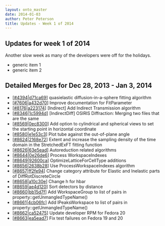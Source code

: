 ```yaml
---
layout: onto_master
date: 2014-01-03
author: Peter Peterson
title: Updates - Week 1 of 2014
---
```

Updates for week 1 of 2014
--------------------------
Another slow week as many of the developers were off for the holidays.
* generic item 1
* generic item 2

Detailed Merges for Dec 28, 2013 - Jan 3, 2014
----------------------------------------------
* \[[#4394](http://trac.mantidproject.org/mantid/ticket/4394)|[d71ca69](https://github.com/mantidproject/mantid/commit/d71ca69a8c0d0c7ca7f3e19dee76d9d8d348494f)\] quasielastic diffusion-in-a-sphere fitting algorithm
* \[[#7606](http://trac.mantidproject.org/mantid/ticket/7606)|[a432d70](https://github.com/mantidproject/mantid/commit/a432d708dc23ec4e570ee1eb3d8c6344826dcd3d)\] Improve documentation for FitParameter
* \[[#8176](http://trac.mantidproject.org/mantid/ticket/8176)|[a223174](https://github.com/mantidproject/mantid/commit/a223174c2a73191a3ef10b63b80219d9136883c4)\] [Indirect] Add Indirect Transmission algorithm
* \[[#8346](http://trac.mantidproject.org/mantid/ticket/8346)|[1c5994d](https://github.com/mantidproject/mantid/commit/1c5994dca276eb43f65da0f8fb8b7f2168768a6d)\] [IndirectDiff] OSIRIS Diffraction: Merging two files that are the same
* \[[#8569](http://trac.mantidproject.org/mantid/ticket/8569)|[0ec8300](https://github.com/mantidproject/mantid/commit/0ec8300a1a88a6d733412d3d951ed4681b7cffa5)\] Add option to cylindrical and spherical views to set the starting point in horizontal coordinate
* \[[#8580](http://trac.mantidproject.org/mantid/ticket/8580)|[e1e53c3](https://github.com/mantidproject/mantid/commit/e1e53c3fcffb797f5f2c33a96a2c849985bd0b28)\] Plot tube against the out-of-plane angle
* \[[#8624](http://trac.mantidproject.org/mantid/ticket/8624)|[2168e72](https://github.com/mantidproject/mantid/commit/2168e72cb610cb6279f253abae2a8ab3dd631a74)\] Extent and increase the sampling density of the time domain in the StretchedExFT fitting function
* \[[#8626](http://trac.mantidproject.org/mantid/ticket/8626)|[63e5ead](https://github.com/mantidproject/mantid/commit/63e5ead6d8296ed40d2c4b377b8e7c51187574a3)\] Autoreduction related algorithms
* \[[#8644](http://trac.mantidproject.org/mantid/ticket/8644)|[0e26de6](https://github.com/mantidproject/mantid/commit/0e26de6a56fa31c4513ce18463d750dc4a88692d)\] Process WorkspaceIndexes
* \[[#8649](http://trac.mantidproject.org/mantid/ticket/8649)|[92600ca](https://github.com/mantidproject/mantid/commit/92600caf0d888cf0147ed8b8cd7ff6e4d733872b)\] OptimizeLatticeForCellType additions
* \[[#8656](http://trac.mantidproject.org/mantid/ticket/8656)|[2638b28](https://github.com/mantidproject/mantid/commit/2638b28eb5192418b93b5c5a182c7bffc100d2c4)\] Use ProcessWorkspaceIndexes algorithm
* \[[#8657](http://trac.mantidproject.org/mantid/ticket/8657)|[ff2fe94](https://github.com/mantidproject/mantid/commit/ff2fe94bb3604be3d5899024cb78faa0143cb5aa)\] Change category attribute for Elastic and Inelastic parts of DiffRotDiscreteCircle
* \[[#8658](http://trac.mantidproject.org/mantid/ticket/8658)|[a10c30e](https://github.com/mantidproject/mantid/commit/a10c30ea78e592603940279e26719481d61b484d)\] Change h for hbar
* \[[#8659](http://trac.mantidproject.org/mantid/ticket/8659)|[ae4d120](https://github.com/mantidproject/mantid/commit/ae4d12062b0cbad5738b86c8214c13b4cb6619ff)\] Sort detectors by distance
* \[[#8660](http://trac.mantidproject.org/mantid/ticket/8660)|[bb15d7f](https://github.com/mantidproject/mantid/commit/bb15d7fb9cfbaa77cde24c461758140de52bda72)\] Add WorkspaceGroup to list of pairs in property::getUnmangledTypeName()
* \[[#8661](http://trac.mantidproject.org/mantid/ticket/8661)|[4cb06fc](https://github.com/mantidproject/mantid/commit/4cb06fcc3e8a294fc44582093c064df5ca9ecdca)\] Add IPeaksWorkspace to list of pairs in property::getUnmangledTypeName()
* \[[#8662](http://trac.mantidproject.org/mantid/ticket/8662)|[ca52475](https://github.com/mantidproject/mantid/commit/ca524753cf5cbe7e4b6f38dc52e716075f833d50)\] Update developer RPM for Fedora 20
* \[[#8663](http://trac.mantidproject.org/mantid/ticket/8663)|[ea5ead7](https://github.com/mantidproject/mantid/commit/ea5ead71b2e9d913011286e7cbe7f6eb3f8a29e1)\] Fix test failures on Fedora 19 and 20
